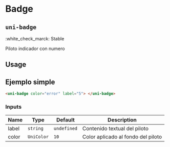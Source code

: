 Badge
===================
`uni-badge`
---
:white_check_marck: Stable

Piloto indicador con numero

## Usage

## Ejemplo simple

```html
<uni-badge color="error" label="5"> </uni-badge>

```

### Inputs

| Name   | Type         | Default | Description 
| -------- | ------------ | ----------- | -----------
| label    | `string`     | `undefined` | Contenido textual del piloto
| color    | `UniColor`   | `10`        | Color aplicado al fondo del piloto
